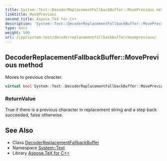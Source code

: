 ```yaml
---
title: System::Text::DecoderReplacementFallbackBuffer::MovePrevious method
linktitle: MovePrevious
second_title: Aspose.TeX for C++
description: 'System::Text::DecoderReplacementFallbackBuffer::MovePrevious method. Moves to previous chracter in C++.'
type: docs
weight: 500
url: /cpp/system.text/decoderreplacementfallbackbuffer/moveprevious/
---
```

## DecoderReplacementFallbackBuffer::MovePrevious method


Moves to previous chracter.

```cpp
virtual bool System::Text::DecoderReplacementFallbackBuffer::MovePrevious() override
```


### ReturnValue

True if there is a previous character in replacement string and a step back succeeded, false otherwise.

## See Also

* Class [DecoderReplacementFallbackBuffer](../)
* Namespace [System::Text](../../)
* Library [Aspose.TeX for C++](../../../)

